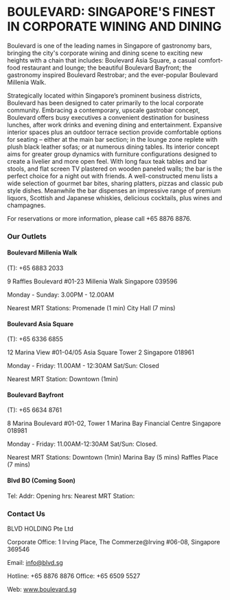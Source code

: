 # BOULEVARD: SINGAPORE'S FINEST IN CORPORATE WINING AND DINING

Boulevard is one of the leading names in Singapore of gastronomy bars, bringing the city's corporate wining and dining scene to exciting new heights with a chain that includes: Boulevard Asia Square, a casual comfort-food restaurant and lounge; the beautiful Boulevard Bayfront; the gastronomy inspired Boulevard Restrobar; and the ever-popular Boulevard Millenia Walk.

Strategically located within Singapore’s prominent business districts, Boulevard has been designed to cater primarily to the local corporate community. Embracing a contemporary, upscale gastrobar concept, Boulevard offers busy executives a convenient destination for business lunches, after work drinks and evening dining and entertainment. Expansive interior spaces plus an outdoor terrace section provide comfortable options for seating – either at the main bar section; in the lounge zone replete with plush black leather sofas; or at numerous dining tables. Its interior concept aims for greater group dynamics with furniture configurations designed to create a livelier and more open feel. With long faux teak tables and bar stools, and flat screen TV plastered on wooden paneled walls; the bar is the perfect choice for a night out with friends. A well-constructed menu lists a wide selection of gourmet bar bites, sharing platters, pizzas and classic pub style dishes. Meanwhile the bar dispenses an impressive range of premium liquors, Scottish and Japanese whiskies, delicious cocktails, plus wines and champagnes. 

For reservations or more information, please call +65 8876 8876.

### Our Outlets

#### Boulevard Millenia Walk
(T): +65 6883 2033

9 Raffles Boulevard #01-23
Millenia Walk
Singapore 039596

Monday - Sunday: 3.00PM - 12.00AM

Nearest MRT Stations:
Promenade (1 min)
City Hall (7 mins)

#### Boulevard Asia Square
(T): +65 6336 6855

12 Marina View #01-04/05
Asia Square Tower 2
Singapore 018961

Monday - Friday: 11.00AM - 12:30AM
Sat/Sun: Closed

Nearest MRT Station:
Downtown (1min)

#### Boulevard Bayfront
(T): +65 6634 8761

8 Marina Boulevard #01-02, Tower 1
Marina Bay Financial Centre
Singapore 018981

Monday - Friday: 11.00AM-12:30AM
Sat/Sun: Closed.

Nearest MRT Stations:
Downtown (1min)
Marina Bay (5 mins)
Raffles Place (7 mins)

#### Blvd BO (Coming Soon)
Tel:
Addr:
Opening hrs:
Nearest MRT Station:

### Contact Us
BLVD HOLDING Pte Ltd

Corporate Office:
1 Irving Place, The Commerze@Irving
\#06-08, Singapore 369546

Email: info@blvd.sg

Hotline: +65 8876 8876
Office:   +65 6509 5527

Web:     www.boulevard.sg
